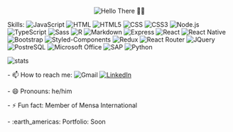 <p align="center">
  <img src="https://scontent.faep8-1.fna.fbcdn.net/v/t39.30808-6/257449986_10223254876854526_2584921497184874201_n.jpg?_nc_cat=105&ccb=1-5&_nc_sid=730e14&_nc_eui2=AeE2q0XCBtJLk2h_0PXI05nxBbNq1yxzrrUFs2rXLHOutVTLdHefqz5YdggpT9VQjzQ&_nc_ohc=nMeLr_nmz3IAX80RXhf&_nc_ht=scontent.faep8-1.fna&oh=8a92b49dcf177719fc35b3aab5d15b27&oe=6199991B" alt='Hello There 👋👋' />
</p>


<p> Skills:
<img src="https://img.shields.io/badge/JavaScript-F7DF1E?style=for-the-badge&logo=javascript&logoColor=black" alt='JavaScript' />  
<img src="https://img.shields.io/badge/HTML-239120?style=for-the-badge&logo=html5&logoColor=white" alt='HTML' />
<img src="https://img.shields.io/badge/HTML5-E34F26?style=for-the-badge&logo=html5&logoColor=white" alt='HTML5' />
<img src="https://img.shields.io/badge/CSS-239120?&style=for-the-badge&logo=css3&logoColor=white" alt='CSS' />
<img src="https://img.shields.io/badge/CSS3-1572B6?style=for-the-badge&logo=css3&logoColor=white" alt='CSS3' />
<img src="https://img.shields.io/badge/Node.js-43853D?style=for-the-badge&logo=node.js&logoColor=white" alt='Node.js' />
<img src="https://img.shields.io/badge/TypeScript-007ACC?style=for-the-badge&logo=typescript&logoColor=white" alt='TypeScript' />
<img src="https://img.shields.io/badge/Sass-CC6699?style=for-the-badge&logo=sass&logoColor=white" alt='Sass' />
<img src="https://img.shields.io/badge/R-276DC3?style=for-the-badge&logo=r&logoColor=white" alt='R' />
<img src="https://img.shields.io/badge/Markdown-000000?style=for-the-badge&logo=markdown&logoColor=white" alt='Markdown' />
<img src="https://img.shields.io/badge/Express.js-404D59?style=for-the-badge" alt='Express' />
<img src="https://img.shields.io/badge/React-20232A?style=for-the-badge&logo=react&logoColor=61DAFB" alt='React' />
<img src="https://img.shields.io/badge/React_Native-20232A?style=for-the-badge&logo=react&logoColor=61DAFB" alt='React Native' />
<img src="https://img.shields.io/badge/Bootstrap-563D7C?style=for-the-badge&logo=bootstrap&logoColor=white" alt='Bootstrap' />
<img src="https://img.shields.io/badge/styled--components-DB7093?style=for-the-badge&logo=styled-components&logoColor=white" alt='Styled-Components' />
<img src="https://img.shields.io/badge/Redux-593D88?style=for-the-badge&logo=redux&logoColor=white" alt='Redux' />
<img src="https://img.shields.io/badge/React_Router-CA4245?style=for-the-badge&logo=react-router&logoColor=white" alt='React Router' />
<img src="https://img.shields.io/badge/jQuery-0769AD?style=for-the-badge&logo=jquery&logoColor=white" alt='JQuery' />
<img src="https://img.shields.io/badge/PostgreSQL-316192?style=for-the-badge&logo=postgresql&logoColor=white" alt='PostreSQL' />
<img src="https://img.shields.io/badge/Microsoft_Office-D83B01?style=for-the-badge&logo=microsoft-office&logoColor=white" alt='Microsoft Office' />
<img src="https://img.shields.io/badge/SAP-0FAAFF?style=for-the-badge&logo=sap&logoColor=white" alt='SAP' />
<img src="https://img.shields.io/badge/Python-3776AB?style=for-the-badge&logo=python&logoColor=white" alt='Python' />
</p>

<img src="https://github-readme-stats.vercel.app/api?username=Yooololo&theme=blue-green" alt='stats' />

 
<p> - 📫 How to reach me: 
<a "mailto: lorenzoblanda17@gmail.com"><img src="https://img.shields.io/badge/Gmail-D14836?style=for-the-badge&logo=gmail&logoColor=white" alt='Gmail' /></a>
<a href='https://www.linkedin.com/in/lorenzo-blanda/'><img src="https://img.shields.io/badge/LinkedIn-0077B5?style=for-the-badge&logo=linkedin&logoColor=white" alt='LinkedIn'/></a>
</p>
<p>
- 😄 Pronouns: he/him
</p>
<p>
- ⚡ Fun fact: Member of Mensa International
</p>
<p>
  - :earth_americas: Portfolio: Soon
</p>


<!--
**Yooololo/Yooololo** is a ✨ _special_ ✨ repository because its `README.md` (this file) appears on your GitHub profile.
-->
